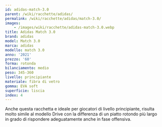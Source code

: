 ```yaml
---
id: adidas-match-3.0
parent: /wiki/racchette/adidas/
permalink: /wiki/racchette/adidas/match-3.0/
images:
    - /images/wiki/racchette/adidas-match-3.0.webp
title: Adidas Match 3.0
brand: adidas
model: Match 3.0
marca: adidas
modello: match 3.0
anno: '2021'
prezzo: '60'
forma: rotonda
bilanciamento: medio
peso: 345-360
livello: principiante
materiale: fibra di vetro
gomma: EVA soft
superficie: liscia
index: 4
---
```

Anche questa racchetta e ideale per giocatori di livello principiante, risulta molto simile al modello Drive con la differenza di un piatto rotondo più largo in grado di rispondere adeguatamente anche in fase offensiva.